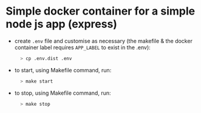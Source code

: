 # Simple docker container for a simple node js app (express)
- create `.env` file and customise as necessary (the makefile & the docker container label requires `APP_LABEL` to exist in the .env):
    ```bash
      > cp .env.dist .env
    ```

- to start, using Makefile command, run:
    ```bash
      > make start
    ```

- to stop, using Makefile command, run:
    ```bash
      > make stop
    ```
